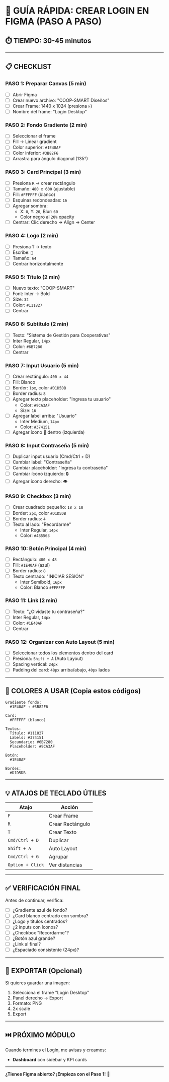 # 🎨 GUÍA RÁPIDA: CREAR LOGIN EN FIGMA (PASO A PASO)

## ⏱️ TIEMPO: 30-45 minutos

---

## 📋 CHECKLIST

### PASO 1: Preparar Canvas (5 min)
- [ ] Abrir Figma
- [ ] Crear nuevo archivo: "COOP-SMART Diseños"
- [ ] Crear Frame: 1440 x 1024 (presiona `F`)
- [ ] Nombre del frame: "Login Desktop"

### PASO 2: Fondo Gradiente (2 min)
- [ ] Seleccionar el frame
- [ ] Fill → Linear gradient
- [ ] Color superior: `#1E40AF`
- [ ] Color inferior: `#3B82F6`  
- [ ] Arrastra para ángulo diagonal (135°)

### PASO 3: Card Principal (3 min)
- [ ] Presiona `R` → crear rectángulo
- [ ] Tamaño: `480 x 600` (ajustable)
- [ ] Fill: `#FFFFFF` (blanco)
- [ ] Esquinas redondeadas: `16`
- [ ] Agregar sombra:
  - X: `0`, Y: `20`, Blur: `60`
  - Color negro al `20%` opacity
- [ ] Centrar: Clic derecho → Align → Center

### PASO 4: Logo (2 min)
- [ ] Presiona `T` → texto
- [ ] Escribe: `🏦`
- [ ] Tamaño: `64`
- [ ] Centrar horizontalmente

### PASO 5: Título (2 min)
- [ ] Nuevo texto: "COOP-SMART"
- [ ] Font: Inter → Bold
- [ ] Size: `32`
- [ ] Color: `#111827`
- [ ] Centrar

### PASO 6: Subtítulo (2 min)
- [ ] Texto: "Sistema de Gestión para Cooperativas"
- [ ] Inter Regular, `14px`
- [ ] Color: `#6B7280`
- [ ] Centrar

### PASO 7: Input Usuario (5 min)
- [ ] Crear rectángulo: `400 x 44`
- [ ] Fill: Blanco
- [ ] Border: `1px`, color `#D1D5DB`
- [ ] Border radius: `8`
- [ ] Agregar texto placeholder: "Ingresa tu usuario"
  - Color: `#9CA3AF`
  - Size: `16`
- [ ] Agregar label arriba: "Usuario"
  - Inter Medium, `14px`
  - Color: `#374151`
- [ ] Agregar ícono 👤 dentro (izquierda)

### PASO 8: Input Contraseña (5 min)
- [ ] Duplicar input usuario (Cmd/Ctrl + D)
- [ ] Cambiar label: "Contraseña"
- [ ] Cambiar placeholder: "Ingresa tu contraseña"
- [ ] Cambiar ícono izquierdo: 🔒
- [ ] Agregar ícono derecho: 👁

### PASO 9: Checkbox (3 min)
- [ ] Crear cuadrado pequeño: `18 x 18`
- [ ] Border: `2px`, color `#D1D5DB`
- [ ] Border radius: `4`
- [ ] Texto al lado: "Recordarme"
  - Inter Regular, `14px`
  - Color: `#4B5563`

### PASO 10: Botón Principal (4 min)
- [ ] Rectángulo: `400 x 48`
- [ ] Fill: `#1E40AF` (azul)
- [ ] Border radius: `8`
- [ ] Texto centrado: "INICIAR SESIÓN"
  - Inter Semibold, `16px`
  - Color: Blanco `#FFFFFF`

### PASO 11: Link (2 min)
- [ ] Texto: "¿Olvidaste tu contraseña?"
- [ ] Inter Regular, `14px`
- [ ] Color: `#1E40AF`
- [ ] Centrar

### PASO 12: Organizar con Auto Layout (5 min)
- [ ] Seleccionar todos los elementos dentro del card
- [ ] Presiona: `Shift + A` (Auto Layout)
- [ ] Spacing vertical: `24px`
- [ ] Padding del card: `48px` arriba/abajo, `40px` lados

---

## 🎨 COLORES A USAR (Copia estos códigos)

```
Gradiente fondo:
  #1E40AF → #3B82F6

Card:
  #FFFFFF (blanco)

Textos:
  Título: #111827
  Labels: #374151
  Secundario: #6B7280
  Placeholder: #9CA3AF

Botón:
  #1E40AF

Bordes:
  #D1D5DB
```

---

## 💡 ATAJOS DE TECLADO ÚTILES

| Atajo | Acción |
|-------|--------|
| `F` | Crear Frame |
| `R` | Crear Rectángulo |
| `T` | Crear Texto |
| `Cmd/Ctrl + D` | Duplicar |
| `Shift + A` | Auto Layout |
| `Cmd/Ctrl + G` | Agrupar |
| `Option + Click` | Ver distancias |

---

## ✅ VERIFICACIÓN FINAL

Antes de continuar, verifica:
- [ ] ¿Gradiente azul de fondo?
- [ ] ¿Card blanco centrado con sombra?
- [ ] ¿Logo y títulos centrados?
- [ ] ¿2 inputs con íconos?
- [ ] ¿Checkbox "Recordarme"?
- [ ] ¿Botón azul grande?
- [ ] ¿Link al final?
- [ ] ¿Espaciado consistente (24px)?

---

## 📸 EXPORTAR (Opcional)

Si quieres guardar una imagen:
1. Selecciona el frame "Login Desktop"
2. Panel derecho → Export
3. Formato: PNG
4. 2x scale
5. Export

---

## ⏭️ PRÓXIMO MÓDULO

Cuando termines el Login, me avisas y creamos:
- **Dashboard** con sidebar y KPI cards

---

**¿Tienes Figma abierto? ¡Empieza con el Paso 1!** 🚀
